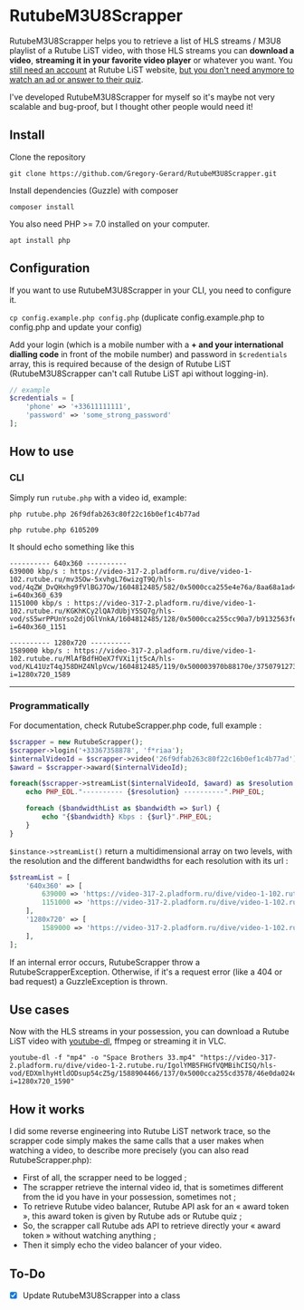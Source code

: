 # RutubeM3U8Scrapper

RutubeM3U8Scrapper helps you to retrieve a list of HLS streams / M3U8 playlist of a Rutube LiST video, with those HLS streams you can **download a video**, **streaming it in your favorite video player** or whatever you want. You <ins>still need an account</ins> at Rutube LiST website, <ins>but you don't need anymore to watch an ad or answer to their quiz</ins>.

I've developed RutubeM3U8Scrapper for myself so it's maybe not very scalable and bug-proof, but I thought other people would need it!

## Install

Clone the repository

`git clone https://github.com/Gregory-Gerard/RutubeM3U8Scrapper.git`

Install dependencies (Guzzle) with composer

`composer install`

You also need PHP >= 7.0 installed on your computer.

`apt install php`

## Configuration
If you want to use RutubeM3U8Scrapper in your CLI, you need to configure it.

`cp config.example.php config.php` (duplicate config.example.php to config.php and update your config)

Add your login (which is a mobile number with a **+ and your international dialling code** in front of the mobile number) and password in `$credentials` array, this is required because of the design of Rutube LiST (RutubeM3U8Scrapper can't call Rutube LiST api without logging-in).

```php
// example
$credentials = [
    'phone' => '+33611111111',
    'password' => 'some_strong_password'
];
```

## How to use
### CLI
Simply run `rutube.php` with a video id, example:

`php rutube.php 26f9dfab263c80f22c16b0ef1c4b77ad`

`php rutube.php 6105209`

It should echo something like this

```
---------- 640x360 ----------
639000 kbp/s : https://video-317-2.pladform.ru/dive/video-1-102.rutube.ru/mv3SOw-5xvhgL76wizgT9Q/hls-vod/4qZW_DvQHxhg9fVlBGJ7Ow/1604812485/582/0x5000cca255e4e76a/8aa68a1ad46f4a93813fc4262947e5c3.mp4.m3u8?i=640x360_639
1151000 kbp/s : https://video-317-2.pladform.ru/dive/video-1-102.rutube.ru/KGKhKCy2lQA7dUbjY5SQ7g/hls-vod/sS5wrPPUnYso2djOGlVnkA/1604812485/128/0x5000cca255cc90a7/b9132563fe2f40c8b402b9da03c5b879.mp4.m3u8?i=640x360_1151

---------- 1280x720 ----------
1589000 kbp/s : https://video-317-2.pladform.ru/dive/video-1-102.rutube.ru/MlAfBdfHOeX7fVXi1jt5cA/hls-vod/KL41UzT4qJ58DHZ4NlpVcw/1604812485/119/0x500003970b88170e/3750791273114be1ae6d57a434f1c2a1.mp4.m3u8?i=1280x720_1589
```

_________________________________________________________

### Programmatically
For documentation, check RutubeScrapper.php code, full example :
```php
$scrapper = new RutubeScrapper();
$scrapper->login('+33367358878', 'f*riaa');
$internalVideoId = $scrapper->video('26f9dfab263c80f22c16b0ef1c4b77ad');
$award = $scrapper->award($internalVideoId);

foreach($scrapper->streamList($internalVideoId, $award) as $resolution => $bandwidthList) {
    echo PHP_EOL."---------- {$resolution} ----------".PHP_EOL;

    foreach ($bandwidthList as $bandwidth => $url) {
        echo "{$bandwidth} Kbps : {$url}".PHP_EOL;
    }
}
```

`$instance->streamList()` return a multidimensional array on two levels, with the resolution and the different bandwidths for each resolution with its url :
```php
$streamList = [
    '640x360' => [
        639000 => 'https://video-317-2.pladform.ru/dive/video-1-102.rutube.ru/uPbtg49VskvVH_yBfl7WKQ/hls-vod/Sr4PXLRXagAb0vBftkax1A/1604813503/582/0x5000cca255e4e76a/8aa68a1ad46f4a93813fc4262947e5c3.mp4.m3u8?i=640x360_639',
        1151000 => 'https://video-317-2.pladform.ru/dive/video-1-102.rutube.ru/L6Knb9JNjMYm7GRL4VK3LA/hls-vod/G-z2JhlM10AFGeePdlS6Zg/1604813503/128/0x5000cca255cc90a7/b9132563fe2f40c8b402b9da03c5b879.mp4.m3u8?i=640x360_1151',
    ],
    '1280x720' => [
        1589000 => 'https://video-317-2.pladform.ru/dive/video-1-102.rutube.ru/WQJWM8YqYYMqyUGDI4xnxQ/hls-vod/zPao-gq6pwNB8rmrtC1Fsw/1604813503/119/0x500003970ba81d10/3750791273114be1ae6d57a434f1c2a1.mp4.m3u8?i=1280x720_1589',
    ],
];
```

If an internal error occurs, RutubeScrapper throw a RutubeScrapperException. Otherwise, if it's a request error (like a 404 or bad request) a GuzzleException is thrown.

## Use cases

Now with the HLS streams in your possession, you can download a Rutube LiST video with [youtube-dl](https://github.com/ytdl-org/youtube-dl), ffmpeg or streaming it in VLC.
```
youtube-dl -f "mp4" -o "Space Brothers 33.mp4" "https://video-317-2.pladform.ru/dive/video-1-2.rutube.ru/IgolYMB5FHGfVQMBihCISQ/hls-vod/EDXmlhyHtldODsup54cZ5g/1588904466/137/0x5000cca255cd3578/46e0da024e694e99be6529211ccdfc96.mp4.m3u8?i=1280x720_1590"
```

## How it works

I did some reverse engineering into Rutube LiST network trace, so the scrapper code simply makes the same calls that a user makes when watching a video, to describe more precisely (you can also read RutubeScrapper.php):
- First of all, the scrapper need to be logged ;
- The scrapper retrieve the internal video id, that is sometimes different from the id you have in your possession, sometimes not ;
- To retrieve Rutube video balancer, Rutube API ask for an « award token », this award token is given by Rutube ads or Rutube quiz ;
- So, the scrapper call Rutube ads API to retrieve directly your « award token » without watching anything ;
- Then it simply echo the video balancer of your video.

## To-Do
- [x] Update RutubeM3U8Scrapper into a class
